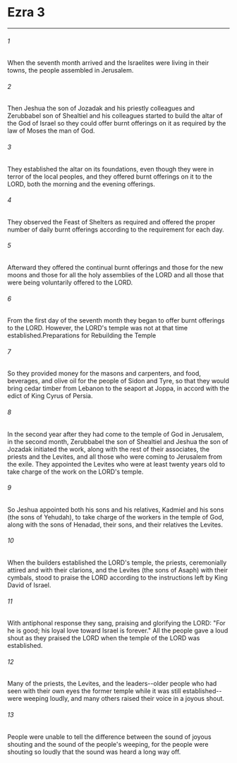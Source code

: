 # Ezra 3
***



###### 1 
When the seventh month arrived and the Israelites were living in their towns, the people assembled in Jerusalem. 

###### 2 
Then Jeshua the son of Jozadak and his priestly colleagues and Zerubbabel son of Shealtiel and his colleagues started to build the altar of the God of Israel so they could offer burnt offerings on it as required by the law of Moses the man of God. 

###### 3 
They established the altar on its foundations, even though they were in terror of the local peoples, and they offered burnt offerings on it to the LORD, both the morning and the evening offerings. 

###### 4 
They observed the Feast of Shelters as required and offered the proper number of daily burnt offerings according to the requirement for each day. 

###### 5 
Afterward they offered the continual burnt offerings and those for the new moons and those for all the holy assemblies of the LORD and all those that were being voluntarily offered to the LORD. 

###### 6 
From the first day of the seventh month they began to offer burnt offerings to the LORD. However, the LORD's temple was not at that time established.Preparations for Rebuilding the Temple 

###### 7 
So they provided money for the masons and carpenters, and food, beverages, and olive oil for the people of Sidon and Tyre, so that they would bring cedar timber from Lebanon to the seaport at Joppa, in accord with the edict of King Cyrus of Persia. 

###### 8 
In the second year after they had come to the temple of God in Jerusalem, in the second month, Zerubbabel the son of Shealtiel and Jeshua the son of Jozadak initiated the work, along with the rest of their associates, the priests and the Levites, and all those who were coming to Jerusalem from the exile. They appointed the Levites who were at least twenty years old to take charge of the work on the LORD's temple. 

###### 9 
So Jeshua appointed both his sons and his relatives, Kadmiel and his sons (the sons of Yehudah), to take charge of the workers in the temple of God, along with the sons of Henadad, their sons, and their relatives the Levites. 

###### 10 
When the builders established the LORD's temple, the priests, ceremonially attired and with their clarions, and the Levites (the sons of Asaph) with their cymbals, stood to praise the LORD according to the instructions left by King David of Israel. 

###### 11 
With antiphonal response they sang, praising and glorifying the LORD: "For he is good; his loyal love toward Israel is forever." All the people gave a loud shout as they praised the LORD when the temple of the LORD was established. 

###### 12 
Many of the priests, the Levites, and the leaders--older people who had seen with their own eyes the former temple while it was still established--were weeping loudly, and many others raised their voice in a joyous shout. 

###### 13 
People were unable to tell the difference between the sound of joyous shouting and the sound of the people's weeping, for the people were shouting so loudly that the sound was heard a long way off.
